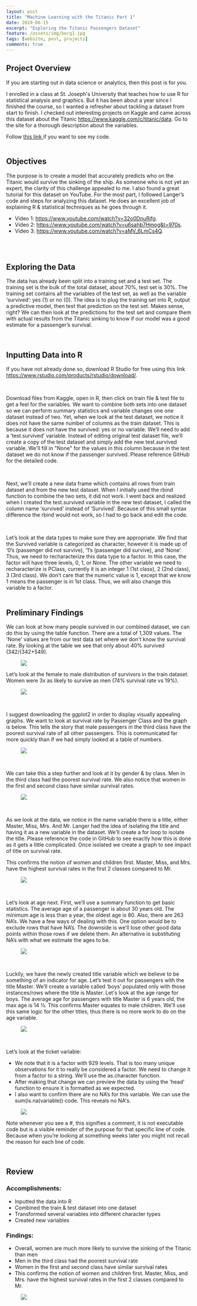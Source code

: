 ```yaml
---
layout: post
title: "Machine Learning with the Titanic Part 1"
date: 2019-06-15
excerpt: "Exploring the Titanic Passengers Dataset"
feature: /assets/img/berg1.jpg
tags: [website, post, projects]
comments: true
---
```


## Project Overview

If you are starting out in data science or analytics, then this post is for you.

I enrolled in a class at St. Joseph's University that teaches how to use R for statistical analysis and graphics. But it has been about a year since I finished the course, so I wanted a refresher about tackling a dataset from start to finish. I checked out interesting projects on Kaggle and came across this dataset about the Titanic
<a href="https://www.kaggle.com/c/titanic/data" target="_ blank"> https://www.kaggle.com/c/titanic/data</a>. Go to the site for a thorough description about the variables.

Follow <a href="https://github.com/sarahschirduan/sarahschirduan.github.io/projects" target="_ blank"> this link </a> if you want to see my code.
<br>
<br>

## Objectives

The purpose is to create a model that accurately predicts who on the Titanic would survive the sinking of the ship. As someone who is not
yet an expert, the clarity of this challenge appealed to me. I also found a great tutorial for this dataset on YouTube. For the most part,
I followed Langer’s code and steps for analyzing this dataset. He does an excellent job of explaining R & statistical techniques as he goes through it.

* Video 1: <a href="https://www.youtube.com/watch?v=32o0DnuRjfg" target="_ blank"> https://www.youtube.com/watch?v=32o0DnuRjfg</a>.
* Video 2: <a href="https://www.youtube.com/watch?v=u6sahb7Hmog&t=970s" target="_ blank"> https://www.youtube.com/watch?v=u6sahb7Hmog&t=970s</a>.
* Video 3: <a href="https://www.youtube.com/watch?v=aMV_6LmCs4Q" target="_ blank"> https://www.youtube.com/watch?v=aMV_6LmCs4Q</a>.
<br>
<br>

## Exploring the Data

The data has already been split into a training set and a test set. The training set is the bulk of the total dataset, about 70%, test set is 30%. The training set contains all the variables of the test set, as well as the variable ‘survived’: yes (1) or no (0). The idea is to plug the training set into R, output a predictive model, then test that prediction on the test set. Makes sense, right? We can then look at the predictions for the test set and compare them with actual results from the Titanic sinking to know if our model was a good estimate for a passenger’s survival.

<br>

## Inputting Data into R

If you have not already done so, download R Studio for free using this link <br>
<a href="https://www.rstudio.com/products/rstudio/download" target="_ blank"> https://www.rstudio.com/products/rstudio/download/</a>.

<br>

Download files from Kaggle, open in R, then click on train file & test file to get a feel for the variables. We want to combine both sets into one dataset so we can perform summary statistics and variable changes one one dataset instead of two. Yet, when we look at the test dataset, we notice it does not have the same number of columns as the train dataset. This is because it does not have the survived: yes or no variable. We’ll need to add a ‘test.survived’ variable. Instead of editing original test dataset file, we’ll create a copy of the test dataset and simply add the new test.survived variable. We'll fill in "None" for the values in this column because in the test dataset we do not know if the passenger survived.  Please reference GitHub for the detailed code.

<br>

Next, we’ll create a new data frame which contains all rows from train dataset and from the new test dataset. When I initially used the rbind function to combine the two sets, it did not work. I went back and realized when I created the test.survived variable in the new test dataset, I called the column name ‘survived’ instead of ‘Survived’. Because of this small syntax difference the rbind would not work, so I had to go back and edit the code.

<br>

Let’s look at the data types to make sure they are appropriate. We find that the Survived variable is categorized as character, however it is made up of ‘0’s (passenger did not survive), ‘1’s (passenger did survive), and ‘None’. Thus, we need to recharacterize this data type to a factor. In this case, the factor will have three levels, 0, 1, or None. The other variable we need to recharacterize is PClass, currently it is an integer 1 (1st class), 2 (2nd class), 3 (3rd class). We don’t care that the numeric value is 1, except that we know 1 means the passenger is in 1st class. Thus, we will also change this variable to a factor.
<br>
<br>

## Preliminary Findings

We can look at how many people survived in our combined dataset, we can do this by using the table function. There are a total of 1,309 values. The 'None' values are from our test data set where we don't know the survival rate. By looking at the table we see that only about 40% survived (342/(342+549).

<figure>
<a href="/assets/img/1titanic1.png"><img src="/assets/img/1titanic1.png"></a>
</figure>

Let’s look at the female to male distribution of survivors in the train dataset. Women were 3x as likely to survive as men (74% survival rate vs 19%).

<figure>
<a href="/assets/img/1titanic2.png"><img src="/assets/img/1titanic2.png"></a>
</figure>

<br>

I suggest downloading the ggplot2 in order to display visually appealing graphs. We want to look at survival rate by Passenger Class and the graph is below. This tells the story that male passengers in the third class have the poorest survival rate of all other passengers. This is communicated far more quickly than if we had simply looked at a table of numbers.

<figure>
<a href="/assets/img/1titanic3.png"><img src="/assets/img/1titanic3.png"></a>
</figure>

<br>

We can take this a step further and look at it by gender & by class. Men in the third class had the poorest survival rate. We also notice that women in the first and second class have similar survival rates.

<figure>
<a href="/assets/img/1titanic4.png"><img src="/assets/img/1titanic4.png"></a>
</figure>

<br>

As we look at the data, we notice in the name variable there is a title, either Master, Miss, Mrs. And Mr.    Langer had the idea of isolating the title and having it as a new variable in the dataset. We'll create a for loop to isolate the title. Please reference the code in GitHub to see exactly how this is done as it gets a little complicated. Once isolated we create a graph to see impact of title on survival rate.
<br>

This confirms the notion of women and children first. Master, Miss, and Mrs. have the highest survival rates in the first 2 classes compared to Mr.

<figure>
<a href="/assets/img/1titanic5.png"><img src="/assets/img/1titanic5.png"></a>
</figure>

<br>

Let’s look at age next. First, we’ll use a summary function to get basic statistics. The average age of a passenger is about 30 years old. The minimum age is less than a year, the oldest age is 80. Also, there are 263 NA’s. We have a few ways of dealing with this. One option would be to exclude rows that have NA’s. The downside is we’ll lose other good data points within those rows if we delete them. An alternative is substituting NA’s with what we estimate the ages to be.

<figure>
<a href="/assets/img/1titanic6.png"><img src="/assets/img/1titanic6.png"></a>
</figure>

<br>

Luckily, we have the newly created title variable which we believe to be something of an indicator for age. Let’s test it out for passengers with the title Master. We’ll create a variable called ‘boys’ populated only with those instances/rows where the title is Master. Let's look at the age range for boys. The average age for passengers with title Master is 6 years old, the max age is 14 ½. This confirms Master equates to male children. We'll use this same logic for the other titles, thus there is no more work to do on the age variable.

<figure>
<a href="/assets/img/1titanic7.png"><img src="/assets/img/1titanic7.png"></a>
</figure>

<br>

Let’s look at the ticket variable:
* We note that it is a factor with 929 levels. That is too many unique observations for it to really be considered a factor. We need to change it from a factor to a string. We’ll use the as.character function.
* After making that change we can preview the data by using the ‘head’ function to ensure it is formatted as we expected.
* I also want to confirm there are no NA’s for this variable. We can use the sum(is.na(variable)) code. This reveals no NA's.

<figure>
<a href="/assets/img/1titanic8.png"><img src="/assets/img/1titanic8.png"></a>
</figure>

Note whenever you see a #, this signifies a comment, it is not executable code but is a visible reminder of the purpose for that specific line of code. Because when you’re looking at something weeks later you might not recall the reason for each line of code.

<br>

## Review

### Accomplishments:
* Inputted the data into R
* Combined the train & test dataset into one dataset
* Transformed several variables into different character types
* Created new variables

### Findings:
* Overall, women are much more likely to survive the sinking of the Titanic than men
* Men in the third class had the poorest survival rate
* Women in the first and second class have similar survival rates
* This confirms the notion of women and children first. Master, Miss, and Mrs. have the highest survival rates in the first 2 classes compared to Mr.


<figure>
<a href="/assets/img/1titanic9.jpg"><img src="/assets/img/1titanic9.jpg"></a>
</figure>
